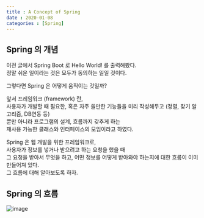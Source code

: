 ```yaml
---
title : A Concept of Spring 
date : 2020-01-08
categories : [Spring]
---
```


## Spring 의 개념

이전 글에서 Spring Boot 로 Hello World! 를 출력해봤다.  
정말 쉬운 일이라는 것은 모두가 동의하는 일일 것이다.  

그렇다면 Spring 은 어떻게 움직이는 것일까?  


앞서 프레임워크 (framework) 란,  
사용자가 개발할 때 필요한, 혹은 자주 쓸만한 기능들을 미리 작성해두고 (정렬, 찾기 알고리즘, DB연동 등)  
뿐만 아니라 프로그램의 설계, 흐름까지 갖추게 하는  
재사용 가능한 클래스와 인터페이스의 모임이라고 하였다.  

Spring 은 웹 개발을 위한 프레임워크로,  
사용자가 정보를 넣거나 받으려고 하는 요청을 했을 때  
그 요청을 받아서 무엇을 하고, 어떤 정보를 어떻게 받아와야 하는지에 대한 흐름이 이미 만들어져 있다.  
그 흐름에 대해 알아보도록 하자.  

## Spring 의 흐름

![image](https://user-images.githubusercontent.com/22045424/71974532-0e322e00-3255-11ea-9379-59959734d60c.png)
